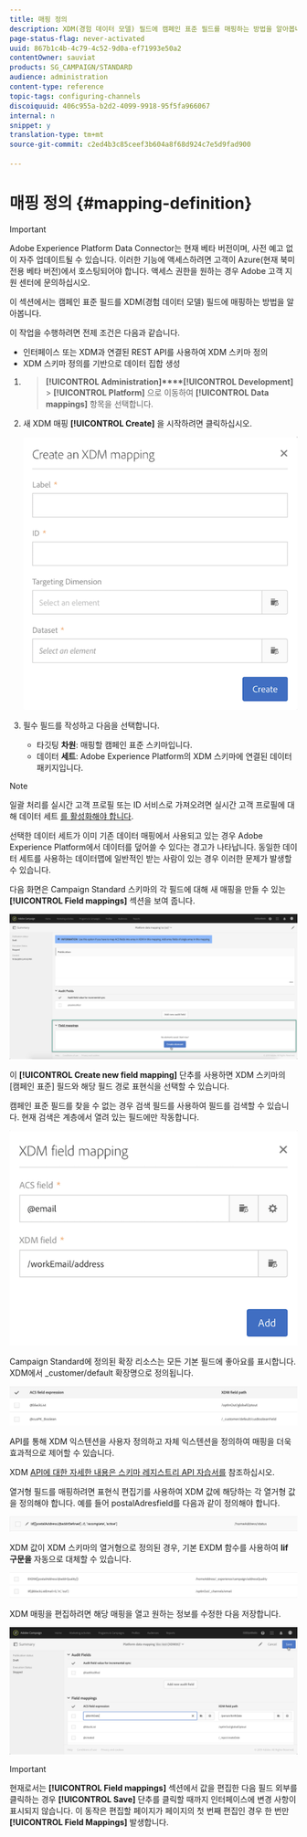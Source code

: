 ```yaml
---
title: 매핑 정의
description: XDM(경험 데이터 모델) 필드에 캠페인 표준 필드를 매핑하는 방법을 알아봅니다.
page-status-flag: never-activated
uuid: 867b1c4b-4c79-4c52-9d0a-ef71993e50a2
contentOwner: sauviat
products: SG_CAMPAIGN/STANDARD
audience: administration
content-type: reference
topic-tags: configuring-channels
discoiquuid: 406c955a-b2d2-4099-9918-95f5fa966067
internal: n
snippet: y
translation-type: tm+mt
source-git-commit: c2ed4b3c85ceef3b604a8f68d924c7e5d9fad900

---
```



# 매핑 정의 {#mapping-definition}

>[!IMPORTANT]
>
>Adobe Experience Platform Data Connector는 현재 베타 버전이며, 사전 예고 없이 자주 업데이트될 수 있습니다. 이러한 기능에 액세스하려면 고객이 Azure(현재 북미 전용 베타 버전)에서 호스팅되어야 합니다. 액세스 권한을 원하는 경우 Adobe 고객 지원 센터에 문의하십시오.

이 섹션에서는 캠페인 표준 필드를 XDM(경험 데이터 모델) 필드에 매핑하는 방법을 알아봅니다.

이 작업을 수행하려면 전제 조건은 다음과 같습니다.

* 인터페이스 또는 XDM과 연결된 REST API를 사용하여 XDM 스키마 정의
* XDM 스키마 정의를 기반으로 데이터 집합 생성

1. > **[!UICONTROL Administration]****[!UICONTROL Development]** > **[!UICONTROL Platform]** 으로 이동하여 **[!UICONTROL Data mappings]** 항목을 선택합니다.

1. 새 XDM 매핑 **[!UICONTROL Create]** 을 시작하려면 클릭하십시오.

   ![](assets/aep_createmapping.png)

1. 필수 필드를 작성하고 다음을 선택합니다.

   * 타깃팅 **차원**: 매핑할 캠페인 표준 스키마입니다.
   * 데이터 **세트**: Adobe Experience Platform의 XDM 스키마에 연결된 데이터 패키지입니다.

>[!NOTE]
>
>일괄 처리를 실시간 고객 프로필 또는 ID 서비스로 가져오려면 실시간 고객 프로필에 대해 데이터 세트 [를 활성화해야 합니다](https://docs.adobe.com/content/help/en/experience-platform/rtcdp/intro/get-started.html).
>
>선택한 데이터 세트가 이미 기존 데이터 매핑에서 사용되고 있는 경우 Adobe Experience Platform에서 데이터를 덮어쓸 수 있다는 경고가 나타납니다. 동일한 데이터 세트를 사용하는 데이터맵에 일반적인 받는 사람이 있는 경우 이러한 문제가 발생할 수 있습니다.

다음 화면은 Campaign Standard 스키마의 각 필드에 대해 새 매핑을 만들 수 있는 **[!UICONTROL Field mappings]** 섹션을 보여 줍니다.

![](assets/aep_fieldmappings.png)

이 **[!UICONTROL Create new field mapping]** 단추를 사용하면 XDM 스키마의 [캠페인 표준] 필드와 해당 필드 경로 표현식을 선택할 수 있습니다.

캠페인 표준 필드를 찾을 수 없는 경우 검색 필드를 사용하여 필드를 검색할 수 있습니다. 현재 검색은 계층에서 열려 있는 필드에만 작동합니다.

![](assets/aep_mapfield.png)

Campaign Standard에 정의된 확장 리소스는 모든 기본 필드에 좋아요를 표시합니다. XDM에서 _customer/default 확장명으로 정의됩니다.

![](assets/aep_fieldscusmapping.png)

API를 통해 XDM 익스텐션을 사용자 정의하고 자체 익스텐션을 정의하여 매핑을 더욱 효과적으로 제어할 수 있습니다.

XDM [API에 대한 자세한 내용은 스키마 레지스트리 API 자습서를](https://docs.adobe.com/content/help/en/experience-platform/xdm/api/getting-started.html) 참조하십시오.

열거형 필드를 매핑하려면 표현식 편집기를 사용하여 XDM 값에 해당하는 각 열거형 값을 정의해야 합니다. 예를 들어 postalAdresfield를 다음과 같이 정의해야 합니다.

![](assets/aep_enummapping.png)

XDM 값이 XDM 스키마의 열거형으로 정의된 경우, 기본 EXDM 함수를 사용하여 **lif 구문을** 자동으로 대체할 수 있습니다.

![](assets/aep_enummappingexdm.png)

XDM 매핑을 편집하려면 해당 매핑을 열고 원하는 정보를 수정한 다음 저장합니다.

![](assets/aep_editmapping.png)

>[!IMPORTANT]
>
>현재로서는 **[!UICONTROL Field mappings]** 섹션에서 값을 편집한 다음 필드 외부를 클릭하는 경우 **[!UICONTROL Save]** 단추를 클릭할 때까지 인터페이스에 변경 사항이 표시되지 않습니다. 이 동작은 편집할 페이지가 페이지의 첫 번째 편집인 경우 한 번만 **[!UICONTROL Field Mappings]** 발생합니다.
